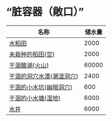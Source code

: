 # “脏容器（敞口）”  
名称  |  储水量  
----  |  ----  
[水稻田](RicePaddy.md)  |  2000  
[未栽种的稻田(空)](RicePaddyEmpty.md)  |  2000  
[干涸酸湖(火山)](AcidLakePuddle.md)  |  60000  
[干涸的洞穴水潭(潮湿洞穴)](CavePond.md)  |  2400  
[干涸的小水坑(幽暗洞穴)](CavePuddle.md)  |  600  
[干涸的小水塘(湿地)](Puddle.md)  |  6000  
[水井](Well.md)  |  6000  
